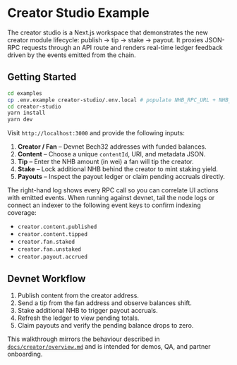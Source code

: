 # Creator Studio Example

The creator studio is a Next.js workspace that demonstrates the new creator module lifecycle: publish → tip → stake → payout. It proxies JSON-RPC requests through an API route and renders real-time ledger feedback driven by the events emitted from the chain.

## Getting Started

```bash
cd examples
cp .env.example creator-studio/.env.local # populate NHB_RPC_URL + NHB_RPC_TOKEN
cd creator-studio
yarn install
yarn dev
```

Visit `http://localhost:3000` and provide the following inputs:

1. **Creator / Fan** – Devnet Bech32 addresses with funded balances.
2. **Content** – Choose a unique `contentId`, URI, and metadata JSON.
3. **Tip** – Enter the NHB amount (in wei) a fan will tip the creator.
4. **Stake** – Lock additional NHB behind the creator to mint staking yield.
5. **Payouts** – Inspect the payout ledger or claim pending accruals directly.

The right-hand log shows every RPC call so you can correlate UI actions with emitted events. When running against devnet, tail the node logs or connect an indexer to the following event keys to confirm indexing coverage:

- `creator.content.published`
- `creator.content.tipped`
- `creator.fan.staked`
- `creator.fan.unstaked`
- `creator.payout.accrued`

## Devnet Workflow

1. Publish content from the creator address.
2. Send a tip from the fan address and observe balances shift.
3. Stake additional NHB to trigger payout accruals.
4. Refresh the ledger to view pending totals.
5. Claim payouts and verify the pending balance drops to zero.

This walkthrough mirrors the behaviour described in [`docs/creator/overview.md`](../creator/overview.md) and is intended for demos, QA, and partner onboarding.
